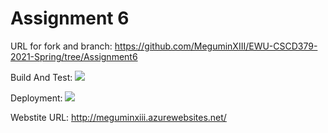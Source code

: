 ﻿
# Assignment 6
URL for fork and branch:
https://github.com/MeguminXIII/EWU-CSCD379-2021-Spring/tree/Assignment6

Build And Test:
![](../../workflows/AssignmentBuildAndTest/badge.svg)

Deployment:
![](../../workflows/Deployment/badge.svg)

Webstite URL:
http://meguminxiii.azurewebsites.net/ 
